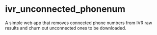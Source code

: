 # ivr_unconnected_phonenum
A simple web app that removes connected phone numbers from IVR raw results and churn out unconnected ones to be downloaded.

